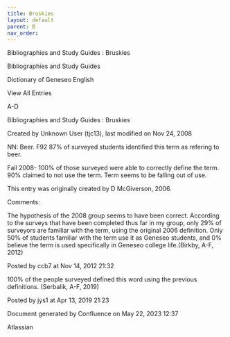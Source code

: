 ```yaml
---
title: Bruskies
layout: default
parent: B
nav_order:
---
```


Bibliographies and Study Guides : Bruskies

Bibliographies and Study Guides

Dictionary of Geneseo English

View All Entries

A-D

Bibliographies and Study Guides : Bruskies

Created by  Unknown User (tjc13), last modified on Nov 24, 2008

NN: Beer. F92 87% of surveyed students identified this term as refering to beer.

Fall 2008- 100% of those surveyed were able to correctly define the term. 90% claimed to not use the term. Term seems to be falling out of use.

This entry was originally created by D McGiverson, 2006.

Comments:

The hypothesis of the 2008 group seems to have been correct. According to the surveys that have been completed thus far in my group, only 29% of surveyors are familiar with the term, using the original 2006 definition. Only 50% of students familiar with the term use it as Geneseo students, and 0% believe the term is used specifically in Geneseo college life.(Birkby, A-F, 2012) 

Posted by ccb7 at Nov 14, 2012 21:32

100% of the people surveyed defined this word using the previous definitions. (Serbalik, A-F, 2019)

Posted by jys1 at Apr 13, 2019 21:23

Document generated by Confluence on May 22, 2023 12:37

Atlassian
